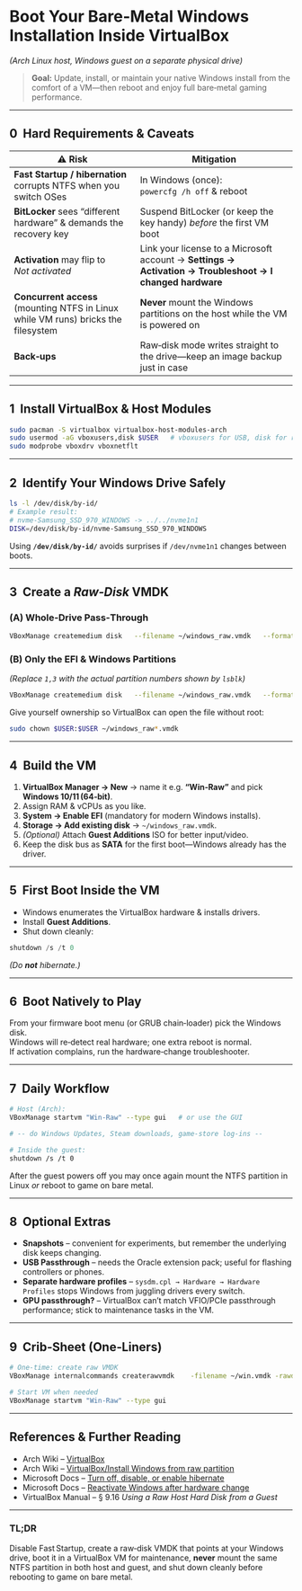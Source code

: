 # Boot Your Bare‑Metal Windows Installation Inside VirtualBox  
*(Arch Linux host, Windows guest on a separate physical drive)*

> **Goal:** Update, install, or maintain your native Windows install from the comfort of a VM—then reboot and enjoy full bare‑metal gaming performance.

---

## 0  Hard Requirements & Caveats

| ⚠️ Risk | Mitigation |
|---------|------------|
| **Fast Startup / hibernation** corrupts NTFS when you switch OSes | In Windows (once):<br/>`powercfg /h off` & reboot |
| **BitLocker** sees “different hardware” & demands the recovery key | Suspend BitLocker (or keep the key handy) *before* the first VM boot |
| **Activation** may flip to *Not activated* | Link your license to a Microsoft account → **Settings → Activation → Troubleshoot → I changed hardware** |
| **Concurrent access** (mounting NTFS in Linux while VM runs) bricks the filesystem | **Never** mount the Windows partitions on the host while the VM is powered on |
| **Back‑ups** | Raw‑disk mode writes straight to the drive—keep an image backup just in case |

---

## 1  Install VirtualBox & Host Modules

```bash
sudo pacman -S virtualbox virtualbox-host-modules-arch
sudo usermod -aG vboxusers,disk $USER   # vboxusers for USB, disk for raw‑disk
sudo modprobe vboxdrv vboxnetflt
```

---

## 2  Identify Your Windows Drive Safely

```bash
ls -l /dev/disk/by-id/
# Example result:
# nvme-Samsung_SSD_970_WINDOWS -> ../../nvme1n1
DISK=/dev/disk/by-id/nvme-Samsung_SSD_970_WINDOWS
```

Using **`/dev/disk/by-id/`** avoids surprises if `/dev/nvme1n1` changes between boots.

---

## 3  Create a *Raw‑Disk* VMDK

### (A) Whole‑Drive Pass‑Through

```bash
VBoxManage createmedium disk   --filename ~/windows_raw.vmdk   --format VMDK --variant RawDisk   --property RawDrive=$DISK
```

### (B) Only the EFI & Windows Partitions  
*(Replace `1,3` with the actual partition numbers shown by `lsblk`)*

```bash
VBoxManage createmedium disk   --filename ~/windows_raw.vmdk   --format VMDK --variant RawDisk   --property RawDrive=$DISK --property Partitions=1,3
```

Give yourself ownership so VirtualBox can open the file without root:

```bash
sudo chown $USER:$USER ~/windows_raw*.vmdk
```

---

## 4  Build the VM

1. **VirtualBox Manager → New** → name it e.g. **“Win‑Raw”** and pick **Windows 10/11 (64‑bit)**.  
2. Assign RAM & vCPUs as you like.  
3. **System → Enable EFI** (mandatory for modern Windows installs).  
4. **Storage → Add existing disk** → `~/windows_raw.vmdk`.  
5. *(Optional)* Attach **Guest Additions** ISO for better input/video.  
6. Keep the disk bus as **SATA** for the first boot—Windows already has the driver.

---

## 5  First Boot Inside the VM

* Windows enumerates the VirtualBox hardware & installs drivers.  
* Install **Guest Additions**.  
* Shut down cleanly:

```powershell
shutdown /s /t 0
```

*(Do **not** hibernate.)*

---

## 6  Boot Natively to Play

From your firmware boot menu (or GRUB chain‑loader) pick the Windows disk.  
Windows will re‑detect real hardware; one extra reboot is normal.  
If activation complains, run the hardware‑change troubleshooter.

---

## 7  Daily Workflow

```bash
# Host (Arch):
VBoxManage startvm "Win‑Raw" --type gui   # or use the GUI

# -- do Windows Updates, Steam downloads, game‑store log‑ins --

# Inside the guest:
shutdown /s /t 0
```

After the guest powers off you may once again mount the NTFS partition in Linux *or* reboot to game on bare metal.

---

## 8  Optional Extras

* **Snapshots** – convenient for experiments, but remember the underlying disk keeps changing.  
* **USB Passthrough** – needs the Oracle extension pack; useful for flashing controllers or phones.  
* **Separate hardware profiles** – `sysdm.cpl → Hardware → Hardware Profiles` stops Windows from juggling drivers every switch.  
* **GPU passthrough?** – VirtualBox can’t match VFIO/PCIe passthrough performance; stick to maintenance tasks in the VM.

---

## 9  Crib‑Sheet (One‑Liners)

```bash
# One‑time: create raw VMDK
VBoxManage internalcommands createrawvmdk    -filename ~/win.vmdk -rawdisk $DISK

# Start VM when needed
VBoxManage startvm "Win‑Raw" --type gui
```

---

## References & Further Reading

* Arch Wiki – [VirtualBox](https://wiki.archlinux.org/title/VirtualBox)  
* Arch Wiki – [VirtualBox/Install Windows from raw partition](https://wiki.archlinux.org/title/VirtualBox/Install_Windows_from_existing_installation)  
* Microsoft Docs – [Turn off, disable, or enable hibernate](https://learn.microsoft.com/windows-client/tips/turn-off-hibernate)  
* Microsoft Docs – [Reactivate Windows after hardware change](https://support.microsoft.com/windows/reactivating-windows-after-a-hardware-change-b19cbdde-670c-4b9a-3c39-ec002f91a90a)  
* VirtualBox Manual – § 9.16 *Using a Raw Host Hard Disk from a Guest*  

---

### TL;DR

Disable Fast Startup, create a raw‑disk VMDK that points at your Windows drive, boot it in a VirtualBox VM for maintenance, **never** mount the same NTFS partition in both host and guest, and shut down cleanly before rebooting to game on bare metal.
